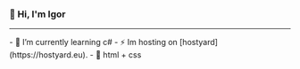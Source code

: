 ### 👋 Hi, I'm Igor
<hr>
- 🌱 I’m currently learning c# 
- ⚡ Im hosting on [hostyard](https://hostyard.eu).
- 🔎 html + css
